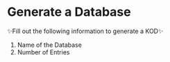 # Generate a Database

✨Fill out the following information to generate a KOD✨

1. Name of the Database
2. Number of Entries